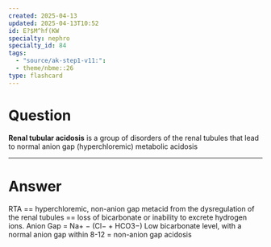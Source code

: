 ```yaml
---
created: 2025-04-13
updated: 2025-04-13T10:52
id: E?$M^hf(KW
specialty: nephro
specialty_id: 84
tags:
  - "source/ak-step1-v11:": 
  - theme/nbme::26
type: flashcard
---
```


# Question
**Renal tubular acidosis** is a group of disorders of the renal tubules that lead to normal anion gap (hyperchloremic) metabolic acidosis

---

# Answer
RTA == hyperchloremic, non-anion gap metacid from the dysregulation of the renal tubules == loss of bicarbonate or inability to excrete hydrogen ions.  Anion Gap = Na+ − (Cl− + HCO3−​)  Low bicarbonate level, with a normal anion gap within 8-12 = non-anion gap acidosis